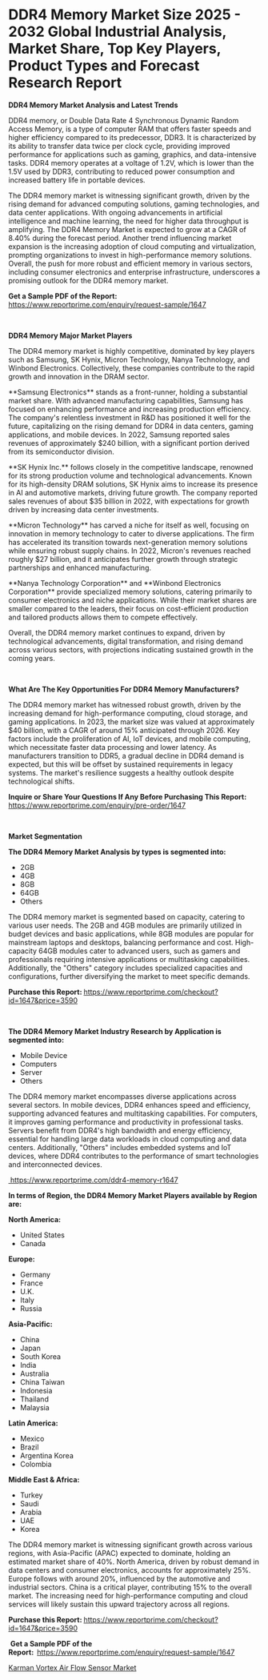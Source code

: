 <p><h1>DDR4 Memory Market Size 2025 - 2032 Global Industrial Analysis, Market Share, Top Key Players, Product Types and Forecast Research Report</h1></p><p><strong>DDR4 Memory Market Analysis and Latest Trends</strong></p>
<p><p>DDR4 memory, or Double Data Rate 4 Synchronous Dynamic Random Access Memory, is a type of computer RAM that offers faster speeds and higher efficiency compared to its predecessor, DDR3. It is characterized by its ability to transfer data twice per clock cycle, providing improved performance for applications such as gaming, graphics, and data-intensive tasks. DDR4 memory operates at a voltage of 1.2V, which is lower than the 1.5V used by DDR3, contributing to reduced power consumption and increased battery life in portable devices.</p><p>The DDR4 memory market is witnessing significant growth, driven by the rising demand for advanced computing solutions, gaming technologies, and data center applications. With ongoing advancements in artificial intelligence and machine learning, the need for higher data throughput is amplifying. The DDR4 Memory Market is expected to grow at a CAGR of 8.40% during the forecast period. Another trend influencing market expansion is the increasing adoption of cloud computing and virtualization, prompting organizations to invest in high-performance memory solutions. Overall, the push for more robust and efficient memory in various sectors, including consumer electronics and enterprise infrastructure, underscores a promising outlook for the DDR4 memory market.</p></p>
<p><strong>Get a Sample PDF of the Report:&nbsp;</strong> <a href="https://www.reportprime.com/enquiry/request-sample/1647?utm_campaign=2935&utm_medium=2&utm_source=Github&utm_content=ia&utm_term=18032025&utm_id=ddr4-memory">https://www.reportprime.com/enquiry/request-sample/1647</a></p>
<p>&nbsp;</p>
<p><strong>DDR4 Memory Major Market Players</strong></p>
<p><p>The DDR4 memory market is highly competitive, dominated by key players such as Samsung, SK Hynix, Micron Technology, Nanya Technology, and Winbond Electronics. Collectively, these companies contribute to the rapid growth and innovation in the DRAM sector.</p><p>**Samsung Electronics** stands as a front-runner, holding a substantial market share. With advanced manufacturing capabilities, Samsung has focused on enhancing performance and increasing production efficiency. The company's relentless investment in R&D has positioned it well for the future, capitalizing on the rising demand for DDR4 in data centers, gaming applications, and mobile devices. In 2022, Samsung reported sales revenues of approximately $240 billion, with a significant portion derived from its semiconductor division.</p><p>**SK Hynix Inc.** follows closely in the competitive landscape, renowned for its strong production volume and technological advancements. Known for its high-density DRAM solutions, SK Hynix aims to increase its presence in AI and automotive markets, driving future growth. The company reported sales revenues of about $35 billion in 2022, with expectations for growth driven by increasing data center investments.</p><p>**Micron Technology** has carved a niche for itself as well, focusing on innovation in memory technology to cater to diverse applications. The firm has accelerated its transition towards next-generation memory solutions while ensuring robust supply chains. In 2022, Micron's revenues reached roughly $27 billion, and it anticipates further growth through strategic partnerships and enhanced manufacturing.</p><p>**Nanya Technology Corporation** and **Winbond Electronics Corporation** provide specialized memory solutions, catering primarily to consumer electronics and niche applications. While their market shares are smaller compared to the leaders, their focus on cost-efficient production and tailored products allows them to compete effectively.</p><p>Overall, the DDR4 memory market continues to expand, driven by technological advancements, digital transformation, and rising demand across various sectors, with projections indicating sustained growth in the coming years.</p></p>
<p>&nbsp;</p>
<p><strong>What Are The Key Opportunities For DDR4 Memory Manufacturers?</strong></p>
<p><p>The DDR4 memory market has witnessed robust growth, driven by the increasing demand for high-performance computing, cloud storage, and gaming applications. In 2023, the market size was valued at approximately $40 billion, with a CAGR of around 15% anticipated through 2026. Key factors include the proliferation of AI, IoT devices, and mobile computing, which necessitate faster data processing and lower latency. As manufacturers transition to DDR5, a gradual decline in DDR4 demand is expected, but this will be offset by sustained requirements in legacy systems. The market's resilience suggests a healthy outlook despite technological shifts.</p></p>
<p><strong>Inquire or Share Your Questions If Any Before Purchasing This Report:</strong> <a href="https://www.reportprime.com/enquiry/pre-order/1647?utm_campaign=2935&utm_medium=2&utm_source=Github&utm_content=ia&utm_term=18032025&utm_id=ddr4-memory">https://www.reportprime.com/enquiry/pre-order/1647</a></p>
<p>&nbsp;</p>
<p><strong>Market Segmentation</strong></p>
<p><strong>The DDR4 Memory Market Analysis by types is segmented into:</strong></p>
<p><ul><li>2GB</li><li>4GB</li><li>8GB</li><li>64GB</li><li>Others</li></ul></p>
<p><p>The DDR4 memory market is segmented based on capacity, catering to various user needs. The 2GB and 4GB modules are primarily utilized in budget devices and basic applications, while 8GB modules are popular for mainstream laptops and desktops, balancing performance and cost. High-capacity 64GB modules cater to advanced users, such as gamers and professionals requiring intensive applications or multitasking capabilities. Additionally, the "Others" category includes specialized capacities and configurations, further diversifying the market to meet specific demands.</p></p>
<p><strong>Purchase this Report:&nbsp;</strong><a href="https://www.reportprime.com/checkout?id=1647&price=3590&utm_campaign=2935&utm_medium=2&utm_source=Github&utm_content=ia&utm_term=18032025&utm_id=ddr4-memory">https://www.reportprime.com/checkout?id=1647&price=3590</a></p>
<p>&nbsp;</p>
<p><strong>The DDR4 Memory Market Industry Research by Application is segmented into:</strong></p>
<p><ul><li>Mobile Device</li><li>Computers</li><li>Server</li><li>Others</li></ul></p>
<p><p>The DDR4 memory market encompasses diverse applications across several sectors. In mobile devices, DDR4 enhances speed and efficiency, supporting advanced features and multitasking capabilities. For computers, it improves gaming performance and productivity in professional tasks. Servers benefit from DDR4's high bandwidth and energy efficiency, essential for handling large data workloads in cloud computing and data centers. Additionally, "Others" includes embedded systems and IoT devices, where DDR4 contributes to the performance of smart technologies and interconnected devices.</p></p>
<p><a href="https://www.reportprime.com/ddr4-memory-r1647?utm_campaign=2935&utm_medium=2&utm_source=Github&utm_content=ia&utm_term=18032025&utm_id=ddr4-memory">&nbsp;https://www.reportprime.com/ddr4-memory-r1647</a></p>
<p><strong>In terms of Region, the DDR4 Memory Market Players available by Region are:</strong></p>
<p>
    <p> <strong> North America: </strong>
        <ul>
            <li>United States</li>
            <li>Canada</li>
        </ul>
        </p> 
    <p> <strong> Europe: </strong>
        <ul>
            <li>Germany</li>
            <li>France</li>
            <li>U.K.</li>
            <li>Italy</li>
            <li>Russia</li>
        </ul>
        </p> 
    <p> <strong> Asia-Pacific: </strong>
        <ul>
            <li>China</li>
            <li>Japan</li>
            <li>South Korea</li>
            <li>India</li>
            <li>Australia</li>
            <li>China Taiwan</li>
            <li>Indonesia</li>
            <li>Thailand</li>
            <li>Malaysia</li>
        </ul>
        </p> 
    <p> <strong> Latin America: </strong>
        <ul>
            <li>Mexico</li>
            <li>Brazil</li>
            <li>Argentina Korea</li>
            <li>Colombia</li>
        </ul>
        </p> 
    <p> <strong> Middle East & Africa: </strong>
        <ul>
            <li>Turkey</li>
            <li>Saudi</li>
            <li>Arabia</li>
            <li>UAE</li>
            <li>Korea</li>
        </ul>
    </p>
    </p>
<p><p>The DDR4 memory market is witnessing significant growth across various regions, with Asia-Pacific (APAC) expected to dominate, holding an estimated market share of 40%. North America, driven by robust demand in data centers and consumer electronics, accounts for approximately 25%. Europe follows with around 20%, influenced by the automotive and industrial sectors. China is a critical player, contributing 15% to the overall market. The increasing need for high-performance computing and cloud services will likely sustain this upward trajectory across all regions.</p></p>
<p><strong>Purchase this Report: </strong><a href="https://www.reportprime.com/checkout?id=1647&price=3590&utm_campaign=2935&utm_medium=2&utm_source=Github&utm_content=ia&utm_term=18032025&utm_id=ddr4-memory">https://www.reportprime.com/checkout?id=1647&price=3590</a></p>
<p>&nbsp;<strong>Get a Sample PDF of the Report:&nbsp;&nbsp;</strong><a href="https://www.reportprime.com/enquiry/request-sample/1647?utm_campaign=2935&utm_medium=2&utm_source=Github&utm_content=ia&utm_term=18032025&utm_id=ddr4-memory">https://www.reportprime.com/enquiry/request-sample/1647</a></p>
<p><strong></strong></p>
<p><p><a href="https://github.com/iontahoehlct/Market-Research-Report-List-1/blob/main/karman-vortex-air-flow-sensor-market.md?utm_campaign=2935&utm_medium=2&utm_source=Github&utm_content=ia&utm_term=18032025&utm_id=ddr4-memory">Karman Vortex Air Flow Sensor Market</a></p></p>